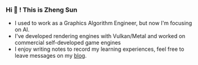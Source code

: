 ### Hi 👋 ! This is Zheng Sun 

- I used to work as a Graphics Algorithm Engineer, but now I'm focusing on AI.
- I've developed rendering engines with Vulkan/Metal and worked on commercial self-developed game engines
- I enjoy writing notes to record my learning experiences, feel free to leave messages on my [blog](https://reubensun.com).
